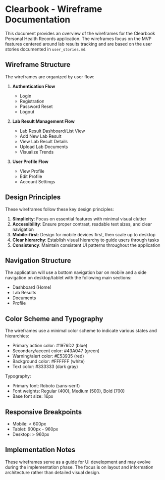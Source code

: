 # Clearbook - Wireframe Documentation

This document provides an overview of the wireframes for the Clearbook Personal Health Records application. The wireframes focus on the MVP features centered around lab results tracking and are based on the user stories documented in `user_stories.md`.

## Wireframe Structure

The wireframes are organized by user flow:

1. **Authentication Flow**
   - Login
   - Registration
   - Password Reset
   - Logout

2. **Lab Result Management Flow**
   - Lab Result Dashboard/List View
   - Add New Lab Result
   - View Lab Result Details
   - Upload Lab Documents
   - Visualize Trends

3. **User Profile Flow**
   - View Profile
   - Edit Profile
   - Account Settings

## Design Principles

These wireframes follow these key design principles:

1. **Simplicity**: Focus on essential features with minimal visual clutter
2. **Accessibility**: Ensure proper contrast, readable text sizes, and clear navigation
3. **Mobile-first**: Design for mobile devices first, then scale up to desktop
4. **Clear hierarchy**: Establish visual hierarchy to guide users through tasks
5. **Consistency**: Maintain consistent UI patterns throughout the application

## Navigation Structure

The application will use a bottom navigation bar on mobile and a side navigation on desktop/tablet with the following main sections:

- Dashboard (Home)
- Lab Results
- Documents
- Profile

## Color Scheme and Typography

The wireframes use a minimal color scheme to indicate various states and hierarchies:

- Primary action color: #1976D2 (blue)
- Secondary/accent color: #43A047 (green)
- Warning/alert color: #E53935 (red)
- Background color: #FFFFFF (white)
- Text color: #333333 (dark gray)

Typography:
- Primary font: Roboto (sans-serif)
- Font weights: Regular (400), Medium (500), Bold (700)
- Base font size: 16px

## Responsive Breakpoints

- Mobile: < 600px
- Tablet: 600px - 960px
- Desktop: > 960px

## Implementation Notes

These wireframes serve as a guide for UI development and may evolve during the implementation phase. The focus is on layout and information architecture rather than detailed visual design.
